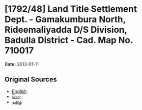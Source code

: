 # [1792/48] Land Title Settlement Dept. - Gamakumbura North, Rideemaliyadda D/S Division, Badulla District - Cad. Map No. 710017

**Date:** 2013-01-11

## Original Sources

- [English](https://documents.gov.lk/view/extra-gazettes/2013/1/1792-48_E.pdf)
- [සිංහල](https://documents.gov.lk/view/extra-gazettes/2013/1/1792-48_S.pdf)
- [தமிழ்](https://documents.gov.lk/view/extra-gazettes/2013/1/1792-48_T.pdf)
